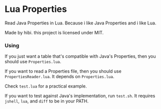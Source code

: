 # Lua Properties

Read Java Properties in Lua. Because i like Java Properties and i like Lua.

Made by hibi. this project is licensed under MIT.

### Using

If you just want a table that's compatible with Java's Properties, then you
should use `Properties.lua`.

If you want to read a Properties file, then you should use
`PropertiesReader.lua`. It depends on `Properties.lua`.

Check `test.lua` for a practical example.

If you want to test against Java's implementation, run `test.sh`. It requires
`jshell`, `lua`, and `diff` to be in your PATH.
